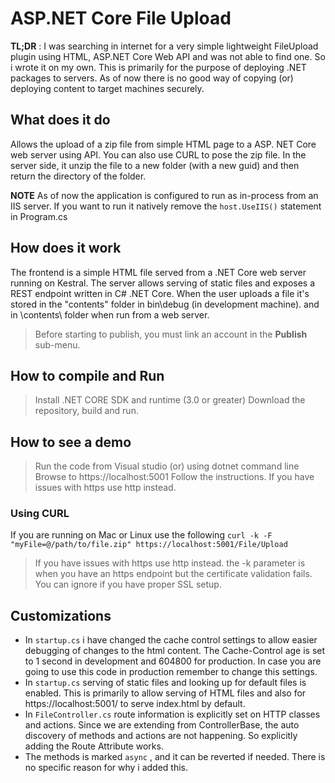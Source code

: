 # ASP.NET Core File Upload

**TL;DR** : I was searching in internet for a very simple lightweight FileUpload plugin using HTML, ASP.NET Core Web API and was not able to find one. So i wrote it on my own. This is primarily for the purpose of deploying .NET packages to servers. As of now there is no good way of copying (or) deploying content to target machines securely.


## What does it do

Allows the upload of a zip file from simple HTML page to a ASP. NET Core web server using API. You can also use CURL to pose the zip file. In the server side, it unzip the file to a new folder (with a new guid) and then return the directory of the folder.

**NOTE**
As of now the application is configured to run as in-process from an IIS server. If you want to run it natively remove the `host.UseIIS()` statement in Program.cs

## How does it work

The frontend is a simple HTML file served from a .NET Core web server running on Kestral. The server allows serving of static files and exposes a REST endpoint written in C# .NET Core. When the user uploads a file it's stored in the "contents" folder in bin\debug (in development machine). and in <siteroot>\contents\ folder when run from a web server. 

> Before starting to publish, you must link an account in the **Publish** sub-menu.

## How to compile and Run

> Install .NET CORE SDK and runtime (3.0 or greater)
> Download the repository, build and run.

## How to see a demo

> Run the code from Visual studio (or) using dotnet command line 
> Browse to https://localhost:5001
> Follow the instructions. If you have issues with https use http instead.

### Using CURL
If you are running on Mac or Linux use the following
`curl -k -F "myFile=@/path/to/file.zip" https://localhost:5001/File/Upload`

> If you have issues with https use http instead. the -k parameter is when you have an https endpoint but the certificate validation fails. You can ignore if you have proper SSL setup.

## Customizations
* In `startup.cs` i have changed the cache control settings to allow easier debugging of changes to the html content. The Cache-Control age is set to 1 second in development and 604800 for production. In case you are going to use this code in production remember to change this settings.
* In `startup.cs` serving of static files and looking up for default files is enabled. This is primarily to allow serving of HTML files and also for https://localhost:5001/ to serve index.html by default. 
* In `FileController.cs` route information is explicitly set on HTTP classes and actions. Since we are extending from ControllerBase, the auto discovery of methods and actions are not happening. So explicitly adding the Route Attribute works. 
* The methods is marked `async` , and it can be reverted if needed. There is no specific reason for why i added this.

